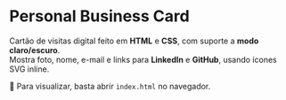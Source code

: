 # Personal Business Card

Cartão de visitas digital feito em **HTML** e **CSS**, com suporte a **modo claro/escuro**.  
Mostra foto, nome, e-mail e links para **LinkedIn** e **GitHub**, usando ícones SVG inline.  

🚀 Para visualizar, basta abrir `index.html` no navegador.
